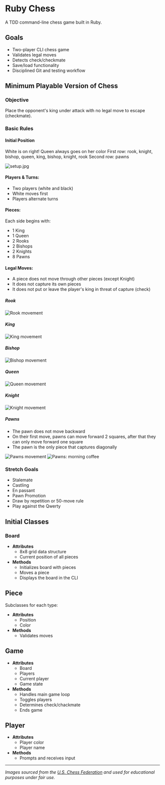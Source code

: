 # Ruby Chess

A TDD command-line chess game built in Ruby.

## Goals
- Two-player CLI chess game
- Validates legal moves
- Detects check/checkmate
- Save/load functionality
- Disciplined Git and testing workflow

## Minimum Playable Version of Chess

### Objective
Place the opponent's king under attack with no legal move to escape (checkmate).

### Basic Rules

#### Initial Position
White is on right!
Queen always goes on her color
First row: rook, knight, bishop, queen, king, bishop, knight, rook
Second row: pawns

![setup.jpg](readme-assets/images/setup/setup.jpg)

#### Players & Turns:
- Two players (white and black)
- White moves first
- Players alternate turns

#### Pieces:
Each side begins with:
- 1 King
- 1 Queen
- 2 Rooks
- 2 Bishops
- 2 Knights
- 8 Pawns

#### Legal Moves:
- A piece does not move through other pieces (except Knight)
- It does not capture its own pieces
- It does not put or leave the player's king in threat of capture (check)

##### Rook
![Rook movement](readme-assets/images/moves/rook.jpg)

##### King
![King movement](readme-assets/images/moves/king.jpg)

##### Bishop
![Bishop movement](readme-assets/images/moves/bishop.jpg)

##### Queen
![Queen movement](readme-assets/images/moves/queen.jpg)

##### Knight
![Knight movement](readme-assets/images/moves/knight.jpg)

##### Pawns
- The pawn does not move backward
- On their first move, pawns can move forward 2 squares, after that they can only move forward one square
- The pawn is the only piece that captures diagonally

![Pawns movement](readme-assets/images/moves/pawn-morning-coffee.jpg)
![Pawns: morning coffee](readme-assets/images/moves/pawn.jpg)

### Stretch Goals
- Stalemate
- Castling
- En passant
- Pawn Promotion
- Draw by repetition or 50-move rule
- Play against the Qwerty

## Initial Classes

### Board
- **Attributes**
  - 8x8 grid data structure
  - Current position of all pieces
- **Methods**
  - Initializes board with pieces
  - Moves a piece
  - Displays the board in the CLI

## Piece
Subclasses for each type:
- **Attributes**
  - Position
  - Color
- **Methods**
  - Validates moves

## Game
- **Attributes**
  - Board
  - Players
  - Current player
  - Game state
- **Methods**
  - Handles main game loop
  - Toggles players
  - Determines check/chackmate
  - Ends game

## Player
- **Attributes**
  - Player color
  - Player name
- **Methods**
  - Prompts and receives input

---

_Images sourced from the [U.S. Chess Federation](https://www.uschess.org/index.php/Learn-About-Chess/Learn-to-Play-Chess.html) and used for educational purposes under fair use._
